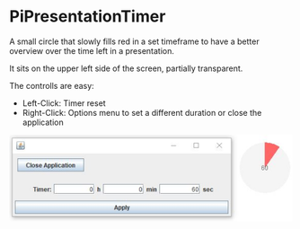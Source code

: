 # PiPresentationTimer
A small circle that slowly fills red in a set timeframe to have a better overview over the time left in a presentation.

It sits on the upper left side of the screen, partially transparent.

The controlls are easy:
+ Left-Click: Timer reset
+ Right-Click: Options menu to set a different duration or close the application

![timer_screenshot1](src/screenshots/timer_screenshot1.JPG)
